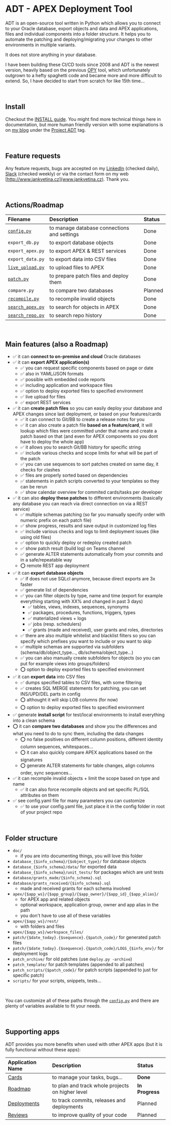 # ADT - APEX Deployment Tool

ADT is an open-source tool written in Python which allows you to connect to your Oracle database, export objects and data and APEX applications, files and individual components into a folder structure.
It helps you to automate the patching and deploying/migrating your changes to other environments in multiple variants.

It does not store anything in your database.

I have been building these CI/CD tools since 2008 and ADT is the newest version, heavily based on the previous [OPY](https://github.com/jkvetina/OPY/tree/master) tool, which unfortunately outgrown to a hefty spaghetti code and became more and more difficult to extend. So, I have decided to start from scratch for like 15th time...

&nbsp;

## Install

Checkout the [INSTALL guide](./doc/install.md). You might find more technical things here in documentation, but more human friendly version with some explanations is on [my blog](http://www.oneoracledeveloper.com/)
under the [Project ADT](http://www.oneoracledeveloper.com/search/label/project_adt) tag.

&nbsp;

## Feature requests

Any feature requests, bugs are accepted on my [LinkedIn](https://www.linkedin.com/in/jankvetina/) (checked daily), [Slack](orclapex.slack.com) (checked weekly) or via the contact form on my web [http://www.jankvetina.cz](www.jankvetina.cz). Thank you.

&nbsp;

## Actions/Roadmap

| Filename                                 | Description                                    | Status          |
| :-------                                 | :----------                                    | :-----          |
| [`config.py`](./doc/config.md)           | to manage database connections and settings    | Done            |
| `export_db.py`                           | to export database objects                     | Done            |
| `export_apex.py`                         | to export APEX & REST services                 | Done            |
| `export_data.py`                         | to export data into CSV files                  | Done            |
| [`live_upload.py`](./doc/live_upload.md) | to upload files to APEX                        | Done            |
| [`patch.py`](./doc/patch.md)             | to prepare patch files and deploy them         | Done            |
| `compare.py`                             | to compare two databases                       | Planned         |
| [`recompile.py`](./doc/recompile.md)     | to recompile invalid objects                   | Done            |
| [`search_apex.py`](./doc/search_apex.md) | to search for objects in APEX                  | Done            |
| [`search_repo.py`](./doc/search_repo.md) | to search repo history                         | Done            |

&nbsp;

## Main features (also a Roadmap)

- ✅ it can __connect to on-premise and cloud__ Oracle databases
- ✅ it can __export APEX application(s)__
    - ✅ you can request specific components based on page or date
    - ✅ also in YAML/JSON formats
    - ✅ possible with embedded code reports
    - ✅ including application and workspace files
    - ✅ option to deploy exported files to specified environment
    - ✅ live upload for files
    - ✅ export REST services
- ✅ it can __create patch files__ so you can easily deploy your database and APEX changes since last deployment, or based on your features/cards
    - ✅ it can connect to Git/BB to create a release notes for you
    - ✅ it can also create a patch file __based on a feature/card__, it will lookup which files were committed under that name and create a patch based on that (and even for APEX components so you dont have to deploy the whole app)
    - ✅ it allows you to search Git/BB history for specific string
    - ✅ include various checks and scope limits for what will be part of the patch
    - ✅ you can use sequences to sort patches created on same day, it checks for clashes
    - ✅ files are properly sorted based on dependencies
    - ✅ statements in patch scripts converted to your templates so they can be rerun
    - ✅ show calendar overview for commited cards/tasks per developer
- ✅ it can also __deploy these patches__ to different environments (basically any database you can reach via direct connection on via a REST service)
    - ✅ multiple schemas patching (so far you manually specify order with numeric prefix on each patch file)
    - ✅ show progress, results and save output in customized log files
    - ✅ include various checks and logs to limit deployment issues (like using old files)
    - ✅ option to quickly deploy or redeploy created patch
    - ✅ show patch result (build log) on Teams channel
    - ✅ generate ALTER statements automatically from your commits and in a safe/repeatable way
    - ⭕️ remote REST app deployment
- ✅ it can __export database objects__
    - ✅ if does not use SQLcl anymore, because direct exports are 3x faster
    - ✅ generate list of dependencies
    - ✅ you can filter objects by type, name and time (export for example everything starting with XX% and changed in past 3 days)
        - ✅ tables, views, indexes, sequences, synonyms
        - ✅ packages, procedures, functions, triggers, types
        - ✅ materialized views + logs
        - ✅ jobs (resp. schedulers)
        - ✅ grants (made and received), user grants and roles, directories
    - ✅ there are also multiple whitelist and blacklist filters so you can specify which prefixes you want to include or you want to skip
    - ✅ multiple schemas are supported via subfolders (schema/db/object_type..., db/schema/object_type...)
    - ✅ you can also manually create subfolders for objects (so you can put for example views into groups/folders)
    - ⭕️ option to deploy exported files to specified environment
- ✅ it can __export data__ into CSV files
    - ✅ dumps specified tables to CSV files, with some filtering
    - ✅ creates SQL MERGE statements for patching, you can set INS/UPD/DEL parts in config
    - ⭕️ althought it will skip LOB columns (for now)
    - ⭕️ option to deploy exported files to specified environment
- ✅ generate __install script__ for test/local environments to install everything into a clean schema
- ⭕️ it can __compare two databases__ and show you the differences and what you need to do to sync them, including the data changes
    - ⭕️ no false positives on different column positions, different identity column sequences, whitespaces...
    - ⭕️ it can also quickly compare APEX applications based on the signatures
    - ⭕️ generate ALTER statements for table changes, align columns order, sync sequences...
- ✅ it can recompile invalid objects + limit the scope based on type and name
    - ✅ it can also force recompile objects and set specific PL/SQL attributes on them
- ✅ see config.yaml file for many parameters you can customize
    - ✅ to use your config.yaml file, just place it in the config folder in root of your project repo

&nbsp;

## Folder structure

- `doc/`
    - if you are into documenting things, you will love this folder
- `database_{$info_schema}/{$object_type}/` for database objects
- `database_{$info_schema}/data/` for exported data
- `database_{$info_schema}/unit_tests/` for packages which are unit tests
- `database/grants_made/{$info_schema}.sql`
- `database/grants_received/{$info_schema}.sql`
    - made and received grants for each schema involved
- `apex/{$app_ws}/{$app_group}/{$app_owner}/{$app_id}_{$app_alias}/`
    - for APEX app and related objects
    - optional workspace, application group, owner and app alias in the path
    - you don't have to use all of these variables
- `apex/{$app_ws}/rest/`
    - with folders and files
- `apex/{$app_ws}/workspace_files/`
- `patch/{$date_today}.{$sequence}.{$patch_code}/` for generated patch files
- `patch/{$date_today}.{$sequence}.{$patch_code}/LOGS_{$info_env}/` for deployment logs
- `patch_archive/` for old patches (use `deploy.py -archive`)
- `patch_template/` for patch templates (appended to all patches)
- `patch_scripts/{$patch_code}/` for patch scripts (appended to just for specific patch)
- `scripts/` for your scripts, snippets, tests...

&nbsp;

You can customize all of these paths through the [`config.py`](./doc/config.md) and there are plenty of variables available to fit your needs.

&nbsp;

## Supporting apps

ADT provides you more benefits when used with other APEX apps (but it is fully functional without these apps):

| Application Name                                              | Description                                       | Status
| :---------------                                              | :----------                                       | :-----
| [Cards](https://github.com/jkvetina/MASTER_TASKS)             | to manage your tasks, bugs...                     | __Done__
| [Roadmap](https://github.com/jkvetina/MASTER_ROADMAPS)        | to plan and track whole projects on higher level  | __In Progress__
| [Deployments](https://github.com/jkvetina/MASTER_DEPLOYMENTS) | to track commits, releases and deployments        | Planned
| [Reviews](https://github.com/jkvetina/MASTER_REVIEWS)         | to improve quality of your code                   | Planned

